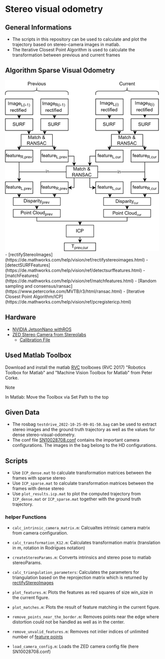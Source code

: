 # Stereo visual odometry
## General Informations
- The scripts in this repository can be used to calculate and plot the trajectory based on stereo-camera images in matlab.
- The Iterative Closest Point Algorithm is used to calculate the transformation between previous and current frames

## Algorithm Sparse Visual Odometry
<img src="images/ICP_clean.png" width="500">
- [rectifyStereoImages](https://de.mathworks.com/help/vision/ref/rectifystereoimages.html)
- [detectSURFFeatures](https://de.mathworks.com/help/vision/ref/detectsurffeatures.html)
- [matchFeatures](https://de.mathworks.com/help/vision/ref/matchfeatures.html)
- [Random sampling and consensus/ransac](https://www.petercorke.com/MVTB/r3/html/ransac.html)
- [Iterative Closest Point Algorithm/ICP](https://de.mathworks.com/help/vision/ref/pcregistericp.html)

## Hardware
- [NVIDIA JetsonNano withROS](https://developer.nvidia.com/embedded/jetson-nano-developer-kit)
- [ZED Stereo Camera from Stereolabs](https://www.stereolabs.com/docs)
     -   [Calibration File](https://support.stereolabs.com/hc/en-us/articles/360007497173-What-is-the-calibration-file)

## Used Matlab Toolbox
Download and install the matlab [RVC](https://petercorke.com/toolboxes/robotics-toolbox/) toolboxes (RVC 2017) "Robotics Toolbox for Matlab" and "Machine Vision Toolbox for Matlab" from Peter Corke.

>[!NOTE]
>In Matlab: Move the Toolbox via Set Path to the top

## Given Data
- The rosbag `testdrive_2022-10-25-09-01-50.bag` can be used to extract stereo images and the ground truth trajectory as well as the values for dense stereo-visual-odometry.
- The conf file [SN10028708.conf](https://support.stereolabs.com/hc/en-us/articles/360007497173-What-is-the-calibration-file) contains the important 
camera configurations. The images in the bag belong to the HD configurations.
## Scripts
- Use `ICP_dense.mat` to calculate transformation matrices between the frames with sparse stereo
- Use `ICP_sparse.mat` to calculate transformation matrices between the frames with dense stereo
- Use `plot_results.icp.mat` to plot the computed trajectory from `ICP_dense.mat` or `ICP_sparse.mat` together with the ground truth trajectory.

### helper Functions
- `calc_intrinsic_camera_matrix.m`: Calcualtes intrinsic camera matrix from camera configuration.
- `calc_transformation_K12.m`: Calculates transformation matrix (translation in m, rotation in Rodrigues notation)
- `createStereoParams.m`: Converts intrinsics and stereo pose to matlab stereoParams.
- `calc_triangulation_parameters`: Calculates the parameters for triangulation based on the reprojection matrix which is returned by [rectifyStereoImages](https://de.mathworks.com/help/vision/ref/rectifystereoimages.html)
  
- `plot_features.m`: Plots the features as red squares of size win_size in the current figure.
- `plot_matches.m`: Plots the result of feature matching in the current figure.
  
- `remove_points_near_the_border.m`: Removes points near the edge where distortion could not be handled as well as in the center.
- `remove_unvalid_features.m`: Removes not inlier indices of unlimited number of [feature points](https://de.mathworks.com/help/vision/feature-detection-and-extraction.html)
- `load_camera_config.m`: Loads the ZED camera config file (here SN10028708.conf)

